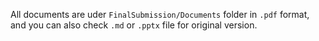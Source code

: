 All documents are uder `FinalSubmission/Documents` folder in `.pdf` format, and you can also check `.md` or `.pptx` file for original version.